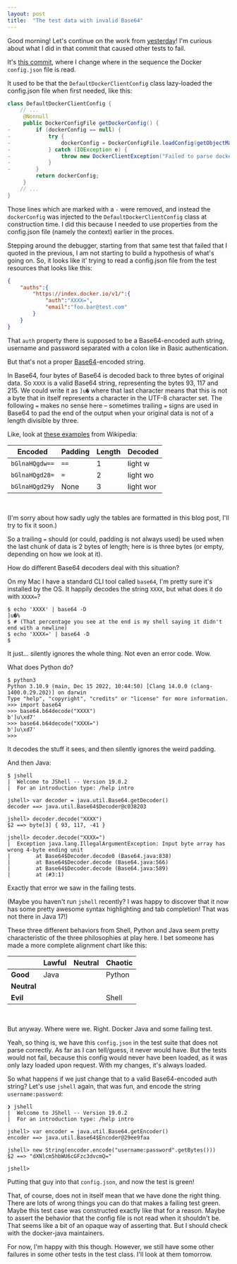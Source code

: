 ```yaml
---
layout: post
title:  "The test data with invalid Base64"
---
```

Good morning! Let's continue on the work from [yesterday](/2023/02/03/docker-host-env-var-part-2.html)! I'm curious about what I did in that commit that caused other tests to fail. 

It's [this commit](https://github.com/skagedal/docker-java/commit/d4963d2ceac6affe1298e719ad78220d5bb09860), where I change where in the sequence the Docker `config.json` file is read. 

It used to be that the `DefaultDockerClientConfig` class lazy-loaded the config.json file when first needed, like this:

```java
class DefaultDockerClientConfig {
    // ...
     @Nonnull
     public DockerConfigFile getDockerConfig() {
-        if (dockerConfig == null) {
-            try {
-                dockerConfig = DockerConfigFile.loadConfig(getObjectMapper(), getDockerConfigPath());
-            } catch (IOException e) {
-                throw new DockerClientException("Failed to parse docker configuration file", e);
-            }
-        }
         return dockerConfig;
     }
    // ...
}
```

Those lines which are marked with a `-` were removed, and instead the `dockerConfig` was injected to the `DefaultDockerClientConfig` class at construction time. I did this because I needed to use properties from the config.json file (namely the context) earlier in the proces. 

Stepping around the debugger, starting from that same test that failed that I quoted in the previous, I am not starting to build a hypothesis of what's going on. So, it looks like it' trying to read a config.json file from the test resources that looks like this:

```json
{
    "auths":{
        "https://index.docker.io/v1/":{
            "auth":"XXXX=",
            "email":"foo.bar@test.com"
        }
    }
}
```

That `auth` property there is supposed to be a Base64-encoded auth string, username and password separated with a colon like in Basic authentication. 

But that's not a proper [Base64](https://en.wikipedia.org/wiki/Base64)-encoded string. 

In Base64, four bytes of Base64 is decoded back to three bytes of original data. So `XXXX` is a valid Base64 string, representing the bytes 93, 117 and 215. We could write it as `]u�` where that last character means that this is not a byte that in itself represents a character in the UTF-8 character set. The following `=` makes no sense here – sometimes trailing `=` signs are used in Base64 to pad the end of the output when your original data is not of a length divisible by three. 

Like, look at [these examples](https://en.wikipedia.org/wiki/Base64#Output_padding) from Wikipedia:

| Encoded         | Padding | Length | Decoded    |
|-----------------|---------|--------|------------|
| `bGlnaHQgdw==`  | `==`    | 1      | light w    |
| `bGlnaHQgd28=`  | `=`     | 2      | light wo   |
| `bGlnaHQgd29y`  | None    | 3      | light wor  |

&nbsp;

(I'm sorry about how sadly ugly the tables are formatted in this blog post, I'll try to fix it soon.)

So a trailing `=` should (or could, padding is not always used) be used when the last chunk of data is 2 bytes of length; here is is three bytes (or empty, depending on how we look at it). 

How do different Base64 decoders deal with this situation? 

On my Mac I have a standard CLI tool called `base64`, I'm pretty sure it's installed by the OS. It happily decodes the string `XXXX`, but what does it do with `XXXX=`?

```shell
$ echo 'XXXX' | base64 -D
]u�%
$ # (That percentage you see at the end is my shell saying it didn't end with a newline) 
$ echo 'XXXX=' | base64 -D
$
```

It just... silently ignores the whole thing. Not even an error code. Wow. 

What does Python do?

```shell
$ python3
Python 3.10.9 (main, Dec 15 2022, 10:44:50) [Clang 14.0.0 (clang-1400.0.29.202)] on darwin
Type "help", "copyright", "credits" or "license" for more information.
>>> import base64
>>> base64.b64decode("XXXX")
b']u\xd7'
>>> base64.b64decode("XXXX=")
b']u\xd7'
>>>
```

It decodes the stuff it sees, and then silently ignores the weird padding.  

And then Java:

```shell
$ jshell
|  Welcome to JShell -- Version 19.0.2
|  For an introduction type: /help intro

jshell> var decoder = java.util.Base64.getDecoder()
decoder ==> java.util.Base64$Decoder@c038203

jshell> decoder.decode("XXXX")
$2 ==> byte[3] { 93, 117, -41 }

jshell> decoder.decode("XXXX=")
|  Exception java.lang.IllegalArgumentException: Input byte array has wrong 4-byte ending unit
|        at Base64$Decoder.decode0 (Base64.java:838)
|        at Base64$Decoder.decode (Base64.java:566)
|        at Base64$Decoder.decode (Base64.java:589)
|        at (#3:1)
```

Exactly that error we saw in the failing tests.

(Maybe you haven't run `jshell` recently? I was happy to discover that it now has some pretty awesome syntax highlighting and tab completion! That was not there in Java 17!)  

These three different behaviors from Shell, Python and Java seem pretty characteristic of the three philosophies at play here. I bet someone has made a more complete alignment chart like this:

|             | **Lawful** | **Neutral** | **Chaotic** |
|-------------|------------|-------------|-------------|
| **Good**    | Java       |             | Python      |
| **Neutral** |            |             |             |
| **Evil**    |            |             | Shell       |

&nbsp;

But anyway. Where were we. Right. Docker Java and some failing test. 

Yeah, so thing is, we have this `config.json` in the test suite that does not parse correctly. As far as I can tell/guess, it never would have. But the tests would not fail, because this config would never have been loaded, as it was only lazy loaded upon request. With my changes, it's always loaded.

So what happens if we just change that to a valid Base64-encoded auth string? Let's use `jshell` again, that was fun, and encode the string `username:password`:

```shell
❯ jshell
|  Welcome to JShell -- Version 19.0.2
|  For an introduction type: /help intro

jshell> var encoder = java.util.Base64.getEncoder()
encoder ==> java.util.Base64$Encoder@29ee9faa

jshell> new String(encoder.encode("username:password".getBytes()))
$2 ==> "dXNlcm5hbWU6cGFzc3dvcmQ="

jshell>
```

Putting that guy into that `config.json`, and now the test is green! 

That, of course, does not in itself mean that we have done the right thing. There are lots of wrong things you can do that makes a failing test green. Maybe this test case was constructed exactly like that for a reason. Maybe to assert the behavior that the config file is not read when it shouldn't be. That seems like a bit of an opaque way of asserting that. But I should check with the docker-java maintainers.

For now, I'm happy with this though. However, we still have some other failures in some other tests in the test class. I'll look at them tomorrow.
